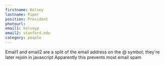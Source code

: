 ```yaml
---
firstname: Kelsey
lastname: Piper
position: President
photourl:
email1: kelseyp
email2: stanford.edu
category: people
---
```


Email1 and email2 are a split of the email address on the @ symbol; they're later rejoin in javascript
Apparently this prevents most email spam
